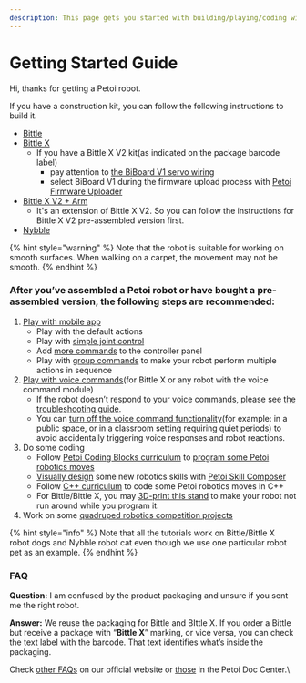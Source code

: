 ```yaml
---
description: This page gets you started with building/playing/coding with your Petoi robots
---
```


# Getting Started Guide

Hi, thanks for getting a Petoi robot.

If you have a construction kit, you can follow the following instructions to build it.

* [Bittle](https://bittle.petoi.com/1-tools-and-preparation)
* [Bittle X](https://bittle-x.petoi.com/1-preparation)
  * If you have a Bittle X V2 kit(as indicated on the package barcode label)
    * pay attention to [the BiBoard V1 servo wiring](https://bittle.petoi.com/4-connect-the-wires/biboard-v1)
    * select BiBoard V1 during the firmware upload process with [Petoi Firmware Uploader](https://docs.petoi.com/desktop-app/firmware-uploader#biboard-for-bittle-x)
* [Bittle X V2 + Arm](extensible-modules/robot-arm/)
  * It's an extension of Bittle X V2.  So you can follow the instructions for Bittle X V2 pre-assembled version first.
* [Nybble](https://nybble.petoi.com/chapter1)

{% hint style="warning" %}
Note that the robot is suitable for working on smooth surfaces. When walking on a carpet, the movement may not be smooth.
{% endhint %}

### After you’ve assembled a Petoi robot or have bought a pre-assembled version, the following steps are recommended:

1. [Play with mobile app](https://docs.petoi.com/mobile-app/controller)
   * Play with the default actions
   * Play with [simple joint control](https://docs.petoi.com/mobile-app/controller#move-bittles-head-move-joint-angle)
   * Add [more commands](https://docs.petoi.com/mobile-app/controller#available-commands-to-be-added) to the controller panel
   * Play with [group commands](https://docs.petoi.com/mobile-app/controller#create-a-group-command) to make your robot perform multiple actions in sequence
2. [Play with voice commands](https://docs.petoi.com/extensible-modules/voice-command-module#play-with-the-voice-commands)(for Bittle X or any robot with the voice command module)
   * If the robot doesn’t respond to your voice commands,  please see [the troubleshooting guide](https://docs.petoi.com/extensible-modules/voice-command-module#how-to-debug-if-the-voice-command-doesnt-work).
   * You can [turn off the voice command functionality](https://docs.petoi.com/extensible-modules/voice-command-module#id-2.-turn-on-off-the-voice-command-functionality-audio-response-and-robotics-reaction)(for example: in a public space, or in a classroom setting requiring quiet periods) to avoid accidentally triggering voice responses and robot reactions.
3. Do some coding
   * Follow [Petoi Coding Blocks curriculum](https://www.petoi.com/pages/free-quadruped-robotics-curriculum-scratch-coding) to [program some Petoi robotics moves](https://www.youtube.com/playlist?list=PLHMFXft_rV6POrzm8O12Nybdy1-FS1ymg)
   * [Visually design](https://www.youtube.com/playlist?list=PLHMFXft_rV6MTs8HMxSOvRAQektoXtaMG) some new robotics skills with [Petoi Skill Composer](https://docs.petoi.com/desktop-app/skill-composer)&#x20;
   * Follow [C++ curriculum](https://www.petoi.com/pages/free-cplusplus-quadruped-robotics-curriculum) to code some Petoi robotics moves in C++
   * For Bittle/Bittle X, you may [3D-print this stand](https://github.com/PetoiCamp/NonCodeFiles/tree/master/stl/BittleStand) to make your robot not run around while you program it.
4. Work on some [quadruped robotics competition projects](https://www.petoi.com/blogs/blog/robot-competitions-with-petoi)

{% hint style="info" %}
Note that all the tutorials work on Bittle/Bittle X robot dogs and Nybble robot cat even though we use one particular robot pet as an example.
{% endhint %}

### FAQ

**Question:** I am confused by the product packaging and unsure if you sent me the right robot.

**Answer:** We reuse the packaging for Bittle and BIttle X.  If you order a Bittle but receive a package with “**Bittle X**” marking, or vice versa,  you can check the text label with the barcode.  That text identifies what’s inside the packaging.

Check [other FAQs](https://www.petoi.com/pages/faq) on our official website or [those](https://docs.petoi.com/technical-support/faq-frequently-asked-questions) in the Petoi Doc Center.\
